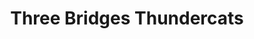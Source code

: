 ---
templateKey: team
title: Three Bridges Thundercats
logoImage: /img/team-logos/three-bridges-thundercats.JPG
slug: three-bridges-thundercats
conference: East
homeGround: Jubilee Fields
---